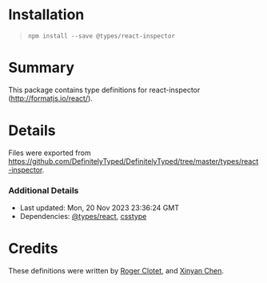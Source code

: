 # Installation
> `npm install --save @types/react-inspector`

# Summary
This package contains type definitions for react-inspector (http://formatjs.io/react/).

# Details
Files were exported from https://github.com/DefinitelyTyped/DefinitelyTyped/tree/master/types/react-inspector.

### Additional Details
 * Last updated: Mon, 20 Nov 2023 23:36:24 GMT
 * Dependencies: [@types/react](https://npmjs.com/package/@types/react), [csstype](https://npmjs.com/package/csstype)

# Credits
These definitions were written by [Roger Clotet](https://github.com/rogerclotet), and [Xinyan Chen](https://github.com/chenxinyanc).
